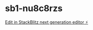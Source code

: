 # sb1-nu8c8rzs

[Edit in StackBlitz next generation editor ⚡️](https://stackblitz.com/~/github.com/joseramos424/sb1-nu8c8rzs)